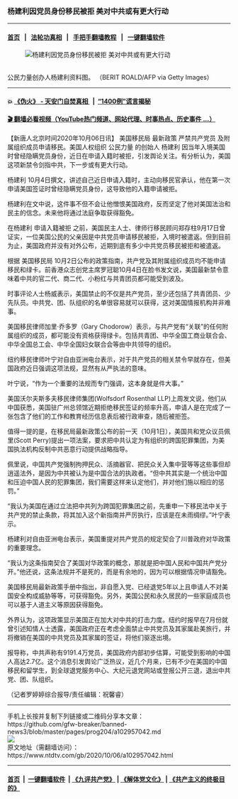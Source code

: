 ### 杨建利因党员身份移民被拒 美对中共或有更大行动
------------------------

#### [首页](https://github.com/gfw-breaker/banned-news3/blob/master/README.md) &nbsp;&nbsp;|&nbsp;&nbsp; [法轮功真相](https://github.com/begood0513/basic/blob/master/README.md)  &nbsp;&nbsp;|&nbsp;&nbsp; [手把手翻墙教程](https://github.com/gfw-breaker/guides/wiki)  &nbsp;&nbsp;|&nbsp;&nbsp; [一键翻墙软件](https://github.com/gfw-breaker/nogfw/blob/master/README.md)  



<div><div class="featured_image">
 <figure>
  <img alt="杨建利因党员身份移民被拒 美对中共或有更大行动" src="https://i.ntdtv.com/assets/uploads/2020/10/GettyImages-107403492-800x450.jpg"/>
 </figure><br/>
 <span class="caption">
  公民力量创办人杨建利资料图。 （BERIT ROALD/AFP via Getty Images）
 </span>
</div>
</div><hr/>

#### 💥 [《伪火》 - 天安门自焚真相 ](http://158.247.195.190:10000/videos/blog/weihuo.html)&nbsp; |&nbsp; [“1400例”谎言揭秘  ](http://158.247.195.190:10000/videos/blog/jiexi1400.html)

#### [ 🎬  翻墙必看视频（YouTube热门频道、网站代理、时事热点、历史事件 ...）](https://github.com/gfw-breaker/links/blob/master/banned.md)

<div><div class="post_content" itemprop="articleBody">
 <p>
  【新唐人北京时间2020年10月06日讯】
  <ok href="https://www.ntdtv.com/gb/美国移民局.htm">
   美国移民局
  </ok>
  最新政策
  <ok href="https://www.ntdtv.com/gb/严禁共产党员.htm">
   严禁共产党员
  </ok>
  及附属组织成员申请移民。美国人权组织
  <ok href="https://www.ntdtv.com/gb/公民力量.htm">
   公民力量
  </ok>
  的创始人
  <ok href="https://www.ntdtv.com/gb/杨建利.htm">
   杨建利
  </ok>
  因当年入境美国时曾经隐瞒党员身份，近日在申请入籍时被拒，引发舆论关注。有分析认为，美国这项新禁令剑指中共，下一步或有更大行动。
 </p>
 <p>
  <ok href="https://www.ntdtv.com/gb/杨建利.htm">
   杨建利
  </ok>
  10月4日撰文，讲述自己近日申请入籍时，主动向移民官承认，他在第一次申请美国签证时曾经隐瞒党员身份，这导致他的入籍申请被拒。
 </p>
 <p>
  杨建利在文中说，这件事不但不会让他憎恨美国政府，反而坚定了他对美国法治和民主的信念。未来他将通过法庭争取获得豁免。
 </p>
 <p>
  在杨建利
  <ok href="https://www.ntdtv.com/gb/申请入籍被拒.htm">
   申请入籍被拒
  </ok>
  之前，美国民主人士、律师行移民顾问郑存柱9月17日曾证实，一位美国公民的父亲因是中共党员申请移民被拒，入境时被遣返。但到目前为止，美国政府并没有对外公布，近期到底有多少中共党员移民被拒和被遣返。
 </p>
 <p>
  根据
  <ok href="https://www.ntdtv.com/gb/美国移民局.htm">
   美国移民局
  </ok>
  10月2日公布的政策指南，共产党及其附属组织成员均不能申请移民和绿卡。前香港众志创党主席罗冠聪10月4日在脸书发文说，美国最新禁令意味着中共的官二代、商二代、小粉红与共青团员都可能受到波及。
 </p>
 <p>
  时事评论人士杨威表示，美国禁止的不仅是共产党员，至少还包括了共青团员、少先队员。中共党、团、队组织的名单很容易就可以获得，这对美国情报机构并非难事。
 </p>
 <p>
  美国移民律师加里·乔多罗（Gary Chodorow）表示，与共产党有“关联”的任何附属组织的成员，都可能没有资格获得绿卡。包括共青团、中华全国工商业联合会、中华全国总工会、中华全国妇女联合会等由中共领导的组织。
 </p>
 <p>
  纽约移民律师叶宁对自由亚洲电台表示，对于共产党员的相关禁令早就存在，但美国政府近日强调这项法规，显然有从严执法的意味。
 </p>
 <p>
  叶宁说，“作为一个重要的法规而专门强调，这本身就是件大事。”
 </p>
 <p>
  美国沃尔夫斯多夫移民律师集团(Wolfsdorf Rosenthal LLP)上周发文说，他们从中国获悉，美国驻广州总领馆近期拒绝移民签证的频率升高，申请人是在完成了一张包含了他们的工作和教育经历信息表后被行政审查，随后被拒签。
 </p>
 <p>
  值得一提的是，在移民局最新政策公布的前一天（10月1日），美国共和党众议员佩里(Scott Perry)提出一项法案，要求把中共认定为有组织的跨国犯罪集团，为美国执法机构反制中共恶意行动提供战略指导。
 </p>
 <p>
  佩里说，中国共产党强制拘押民众、活摘器官、把民众关入集中营等等这些事但却逍遥法外，是因为中共被认为是中国合法的执政者。“但中共其实是一个统治中国和压迫中国人民的犯罪集团，我们需要这样来认定他们，并对他们施以相应的惩罚。”
 </p>
 <p>
  “我认为美国在通过立法把中共列为跨国犯罪集团之前，先重申一下移民法中关于共产党的禁止条款，将其加入这个新指南并严厉执行，应该是在未雨绸缪。”叶宁表示。
 </p>
 <p>
  杨建利对自由亚洲电台表示，美国重提对共产党员的规定契合了川普政府对华政策的重要理念。
 </p>
 <p>
  “我认为这条指南契合了美国对华政策的概念，那就是把中国人民和中国共产党分开。”他还说，这条法规并不是死的，而是有余地的，因为可以根据情况申请豁免。
 </p>
 <p>
  美国移民局最新政策手册中指出，非自愿入党、已经退党5年以上且申请人不对美国安全构成威胁等等，可获得豁免。另外，美国公民和永久居民的一些家庭成员也可以基于人道主义等原因获得豁免。
 </p>
 <p>
  外界认为，这项政策显示美国正在加大对中共的打击力度。纽约时报早在7月份就曾引述知情人士透露，美国政府正在考虑全面禁止中共党员及其家属赴美旅行，并将撤销在美国的中共党员及其家属的签证，将他们驱逐出境。
 </p>
 <p>
  报导称，中共声称有9191.4万党员，美国政府内部初步估算，可能受到影响的中国人高达2.7亿。这个消息引发舆论广泛热议，近几个月来，已有不少在美国的中国移民和留学生，到全球退党服务中心、大纪元退党网站或登报公开三退，退出中共党、团、队组织。
 </p>
 <p>
  （记者罗婷婷综合报导/责任编辑：祝馨睿）
 </p>
 <div class="single_ad">
 </div>
</div>
</div>
<hr/>
手机上长按并复制下列链接或二维码分享本文章：<br/>
https://github.com/gfw-breaker/banned-news3/blob/master/pages/prog204/a102957042.md <br/>
<a href='https://github.com/gfw-breaker/banned-news3/blob/master/pages/prog204/a102957042.md'><img src='https://github.com/gfw-breaker/banned-news3/blob/master/pages/prog204/a102957042.md.png'/></a> <br/>
原文地址（需翻墙访问）：https://www.ntdtv.com/gb/2020/10/06/a102957042.html


------------------------
#### [首页](https://github.com/gfw-breaker/banned-news3/blob/master/README.md) &nbsp;|&nbsp; [一键翻墙软件](https://github.com/gfw-breaker/nogfw/blob/master/README.md) &nbsp;| [《九评共产党》](https://github.com/gfw-breaker/9ping.md/blob/master/README.md#九评之一评共产党是什么) | [《解体党文化》](https://github.com/gfw-breaker/jtdwh.md/blob/master/README.md) | [《共产主义的终极目的》](https://github.com/gfw-breaker/gczydzjmd.md/blob/master/README.md)


<img src='http://gfw-breaker.win/banned-news3/pages/prog204/a102957042.md' width='0px' height='0px'/>